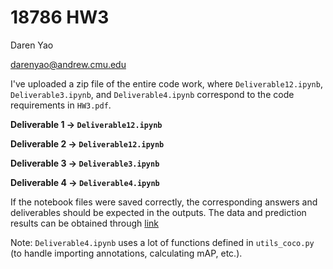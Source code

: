 # 18786 HW3

Daren Yao

[darenyao@andrew.cmu.edu](mailto:darenyao@andrew.cmu.edu)

I've uploaded a zip file of the entire code work, where  `Deliverable12.ipynb`, `Deliverable3.ipynb`, and `Deliverable4.ipynb` correspond to the code requirements in `HW3.pdf`. 

**Deliverable 1 → `Deliverable12.ipynb`**

**Deliverable 2 → `Deliverable12.ipynb`**

**Deliverable 3 → `Deliverable3.ipynb`**

**Deliverable 4 → `Deliverable4.ipynb`**

If the notebook files were saved correctly, the corresponding answers and deliverables should be expected in the outputs.
The data and prediction results can be obtained through [link](https://drive.google.com/file/d/1YWcX3z9NfSAJZD43XVD02ORWepbyZgRH/view?usp=sharing)

Note: `Deliverable4.ipynb` uses a lot of functions defined in `utils_coco.py` (to handle importing annotations, calculating mAP, etc.).
